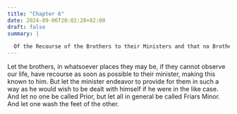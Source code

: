 ```yaml
---
title: "Chapter 6"
date: 2024-09-06T20:02:28+02:00
draft: false
summary: |
  
  Of the Recourse of the Brothers to their Ministers and that no Brother may be called Prior.
---
```



Let the brothers, in whatsoever places they may be, if they cannot observe our life, have recourse as soon as possible to their minister, making this known to him. But let the minister endeavor to provide for them in such a way as he would wish to be dealt with himself if he were in the like case. And let no one be called Prior, but let all in general be called Friars Minor. And let one wash the feet of the other.

